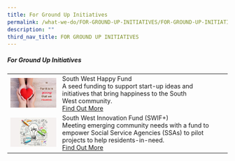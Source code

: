 ```yaml
---
title: For Ground Up Initiatives
permalink: /what-we-do/FOR-GROUND-UP-INITIATIVES/FOR-GROUND-UP-INITIATIVES
description: ""
third_nav_title: FOR GROUND UP INITIATIVES
---
```

##### For Ground Up Initiatives



| ||  |
| -------- | -------- | -------- |
| ![](/images/SWHappyFund.png)    |   South West Happy Fund<br> A seed funding to support start-up ideas and initiatives that bring happiness to the South West community. <br> [Find Out More](/what-we-do/FOR-GROUND-UP-INITIATIVES/South-West-Happy-Fund)|      |
| ![](/images/SWIFT.png)     |   South West Innovation Fund (SWIF+)<br> Meeting emerging community needs with a fund to empower Social Service Agencies (SSAs) to pilot projects to help residents-in-need. <br> [Find Out More](/what-we-do/FOR-GROUND-UP-INITIATIVES/South-West-Innovation-Fund) |      |